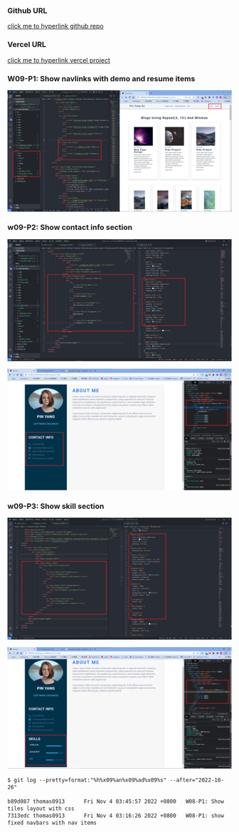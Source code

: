 ### Github URL

[click me to hyperlink github repo](https://github.com/thomas0913/1111-web-408440021)

### Vercel URL

[click me to hyperlink vercel project](https://1111-web-408440021.vercel.app/)

### W09-P1: Show navlinks with demo and resume items

![](./w09-p1.png)
 
### w09-P2: Show contact info section

![](w09-p2-1.png)

![](w09-p2-2.png)

### w09-P3: Show skill section 

![](w09-p3-1.png)

![](w09-p3-2.png)

```
$ git log --pretty=format:"%h%x09%an%x09%ad%x09%s" --after="2022-10-26"

b89d087 thomas0913      Fri Nov 4 03:45:57 2022 +0800   W08-P1: Show tiles layout with css
7313edc thomas0913      Fri Nov 4 03:16:26 2022 +0800   W08-P1: show fixed navbars with nav items
```